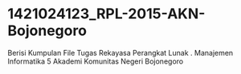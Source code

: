 # 1421024123_RPL-2015-AKN-Bojonegoro
Berisi Kumpulan File Tugas Rekayasa Perangkat Lunak . Manajemen Informatika 5 Akademi Komunitas Negeri Bojonegoro
